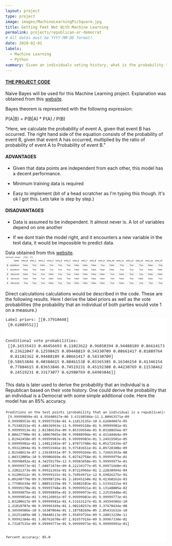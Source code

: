 ```yaml
---
layout: project
type: project
image: images/MachineLearningPicSquare.jpg
title: Getting Feet Wet With Machine Learning
permalink: projects/republican-or-democrat
# All dates must be YYYY-MM-DD format!
date: 2020-02-01
labels:
  - Machine Learning
  - Python
summary: Given an individuals voting history, what is the probability that they are Republican?
---
```


#### [THE PROJECT CODE](https://github.com/arslan-r/republican_or_democrat/blob/master/Naive_bayes.ipynb)

  

Naive Bayes will be used for this Machine Learning project. Explanation was obtained from this [website](http://theprofessionalspoint.blogspot.com/2019/03/advantages-and-disadvantages-of-naive.html).

Bayes theorem is represented with the following expression:

P(A|B) = P(B|A) * P(A) / P(B)

"Here, we calculate the probability of event A, given that event B has occurred. The right hand side of the equation consists of the probability of event B, given that event A has occurred, multiplied by the ratio of probability of event A to Probability of event B."


#### ADVANTAGES ####
 * Given that data points are independent from each other, this model has a decent performance.

 * Minimum training data is required

 * Easy to implement (bit of a head scratcher as I'm typing this though. It's ok I got this. Lets take is step by step.)

#### DISADVANTAGES ####
 * Data is assumed to be independent. It almost never is. A lot of variables depend on one another

 * If we dont train the model right, and it encounters a new variable in the test data, it would be impossible to predict data.



Data obtained from this [website](https://archive.ics.uci.edu/ml/datasets/Congressional+Voting+Records).
  <img class="ui massive centered rounded image" src="../images/datasetML.png">
  
  
Direct calculations calculations would be described in the code.
These are the following results. Here I derive the label priors as well as the vote probabilities (the probability that an individual of both parties would vote 1 on a measure.) 

<img class="ui big centered rounded image" src="../images/ML1.png">


This data is later used to derive the probability that an individual is a Republican based on their vote history. One could derive the probability that an individual is a Democrat with some simple additional code. Here the model has an 85% accuracy.


<img class="ui big centered rounded image" src="../images/ML2.png">


  
